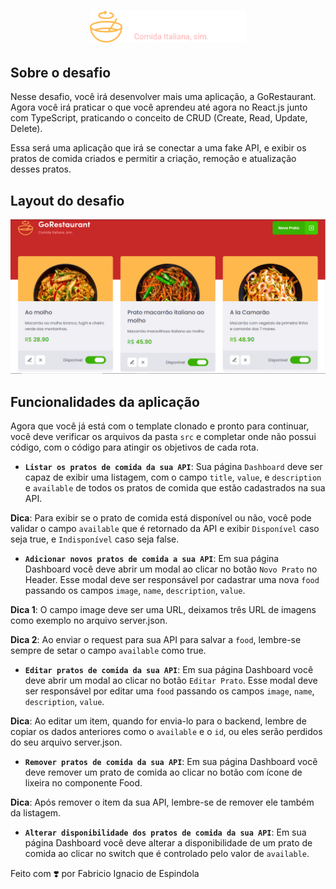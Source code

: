 <h1 align="center">
    <img alt="GoBarber" title="#delicinha" src="./src/assets/logo.svg" width="250px" />
</h1>

## Sobre o desafio

Nesse desafio, você irá desenvolver mais uma aplicação, a GoRestaurant. Agora você irá praticar o que você aprendeu até agora no React.js junto com TypeScript, praticando o conceito de CRUD (Create, Read, Update, Delete).

Essa será uma aplicação que irá se conectar a uma fake API, e exibir os pratos de comida criados e permitir a criação, remoção e atualização desses pratos.

## Layout do desafio

<p align="center">
    <img alt="GoBarber" title="#GoBarber" src="./src/assets/Layout-01.png" width="720px" />
</p>

## Funcionalidades da aplicação

Agora que você já está com o template clonado e pronto para continuar, você deve verificar os arquivos da pasta `src` e completar onde não possui código, com o código para atingir os objetivos de cada rota.

- **`Listar os pratos de comida da sua API`**: Sua página `Dashboard` deve ser capaz de exibir uma listagem, com o campo `title`, `value`, e  `description` e `available` de todos os pratos de comida que estão cadastrados na sua API.

**Dica**: Para exibir se o prato de comida está disponível ou não, você pode validar o campo `available` que é retornado da API e exibir `Disponível` caso seja true, e `Indisponível` caso seja false.

- **`Adicionar novos pratos de comida a sua API`**: Em sua página Dashboard você deve abrir um modal ao clicar no botão `Novo Prato` no Header. Esse modal deve ser responsável por cadastrar uma nova `food` passando os campos `image`, `name`, `description`, `value`.

**Dica 1**: O campo image deve ser uma URL, deixamos três URL de imagens como exemplo no arquivo server.json.

**Dica 2**: Ao enviar o request para sua API para salvar a `food`, lembre-se sempre de setar o campo `available` como true.

- **`Editar pratos de comida da sua API`**: Em sua página Dashboard você deve abrir um modal ao clicar no botão `Editar Prato`. Esse modal deve ser responsável por editar uma `food` passando os campos `image`, `name`, `description`, `value`.

**Dica**: Ao editar um item, quando for envia-lo para o backend, lembre de copiar os dados anteriores como o `available` e o `id`, ou eles serão  perdidos do seu arquivo server.json.

- **`Remover pratos de comida da sua API`**: Em sua página Dashboard você deve remover um prato de comida ao clicar no botão com ícone de lixeira no componente Food.

**Dica**: Após remover o item da sua API, lembre-se de remover ele também da listagem.

- **`Alterar disponibilidade dos pratos de comida da sua API`**: Em sua página Dashboard você deve alterar a disponibilidade de um prato de comida ao clicar no switch que é controlado pelo valor de `available`.


Feito com ❣️ por Fabricio Ignacio de Espindola
